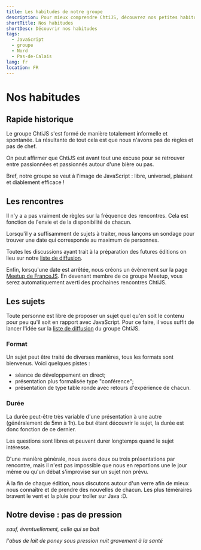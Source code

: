 ```yaml
---
title: Les habitudes de notre groupe
description: Pour mieux comprendre ChtiJS, découvrez nos petites habitudes.
shortTitle: Nos habitudes
shortDesc: Découvrir nos habitudes
tags:
  - JavaScript
  - groupe
  - Nord
  - Pas-de-Calais
lang: fr
location: FR
---
```


# Nos habitudes

## Rapide historique

Le groupe ChtiJS s'est formé de manière totalement informelle et spontanée. La
résultante de tout cela est que nous n'avons pas de règles et pas de chef.

On peut affirmer que ChtiJS est avant tout une excuse pour se retrouver entre
passionnées et passionnés autour d'une bière ou pas.

Bref, notre groupe se veut à l'image de JavaScript : libre, universel, plaisant
et diablement efficace !

## Les rencontres

Il n'y a a pas vraiment de règles sur la fréquence des rencontres. Cela est
fonction de l'envie et de la disponibilité de chacun.

Lorsqu'il y a suffisamment de sujets à traiter, nous lançons un sondage pour
trouver une date qui corresponde au maximum de personnes.

Toutes les discussions ayant trait à la préparation des futures éditions on lieu
sur notre [liste de diffusion](https://groups.google.com/forum/#!forum/chtijs).

Enfin, lorsqu'une date est arrêtée, nous créons un évènement sur la page
[Meetup de FranceJS](http://www.meetup.com/FranceJS/). En devenant membre de ce
groupe Meetup, vous serez automatiquement averti des prochaines rencontres
ChtiJS.

## Les sujets

Toute personne est libre de proposer un sujet quel qu'en soit le contenu pour
peu qu'il soit en rapport avec JavaScript. Pour ce faire, il vous suffit de
lancer l'idée sur la
[liste de diffusion](https://groups.google.com/forum/#!forum/chtijs) du groupe
ChtiJS.

### Format

Un sujet peut être traité de diverses manières, tous les formats sont bienvenus.
Voici quelques pistes :

- séance de développement en direct;
- présentation plus formalisée type "conférence";
- présentation de type table ronde avec retours d'expérience de chacun.

### Durée

La durée peut-être très variable d'une présentation à une autre (généralement de
5mn à 1h). Le but étant découvrir le sujet, la durée est donc fonction de ce
dernier.

Les questions sont libres et peuvent durer longtemps quand le sujet intéresse.

D'une manière générale, nous avons deux ou trois présentations par rencontre,
mais il n'est pas impossible que nous en reportions une le jour même ou qu'un
débat s'improvise sur un sujet non prévu.

À la fin de chaque édition, nous discutons autour d'un verre afin de mieux nous
connaître et de prendre des nouvelles de chacun. Les plus téméraires bravent le
vent et la pluie pour troller sur Java :D.

## Notre devise : pas de pression

_sauf, éventuellement, celle qui se boit_

_l'abus de lait de poney sous pression nuit gravement à la santé_
